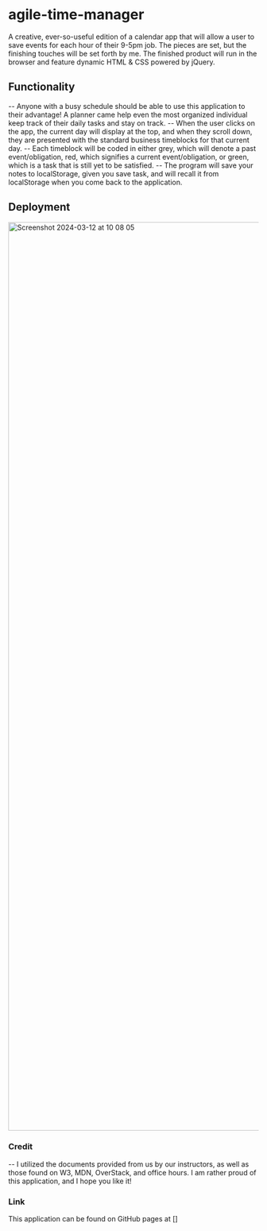 # agile-time-manager
A creative, ever-so-useful edition of a calendar app that will allow a user to save events for each hour of their 9-5pm job. The pieces are set, but the finishing touches will be set forth by me. The finished product will run in the browser and feature dynamic HTML &amp; CSS powered by jQuery. 
## Functionality
--    Anyone with a busy schedule should be able to use this application to their advantage! A planner came help even the most organized individual keep track of their daily tasks and stay on track. 
--    When the user clicks on the app, the current day will display at the top, and when they scroll down, they are presented with the standard business timeblocks for that current day.
--    Each timeblock will be coded in either grey, which will denote a past event/obligation, red, which signifies a current event/obligation, or green, which is a task that is still yet to be satisfied. 
--    The program will save your notes to localStorage, given you save task, and will recall it from localStorage when you come back to the application. 
## Deployment

<img width="1829" alt="Screenshot 2024-03-12 at 10 08 05" src="https://github.com/collinsjosephj/agile-time-manager/assets/156174614/e1ff2df4-166b-4624-8357-37cb204fc4dc">

### Credit
--    I utilized the documents provided from us by our instructors, as well as those found on W3, MDN, OverStack, and office hours. I am rather proud of this application, and I hope you like it! 

### Link
This application can be found on GitHub pages at []

